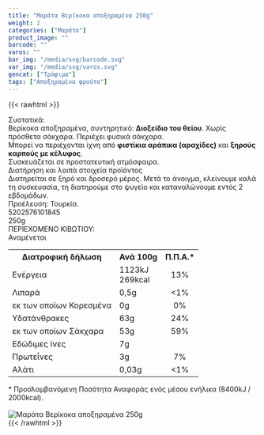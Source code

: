 ```yaml
---
title: "Μαράτα Βερίκοκα αποξηραμένα 250g"
weight: 2
categories: ["Μαράτα"]
product_image: ""
barcode: ""
varos: ""
bar_img: "/media/svg/barcode.svg"
var_img: "/media/svg/varos.svg"
gencat: ["Τρόφιμα"]
tags: ["Αποξηραμένα φρούτα"]
---
```

{{< rawhtml >}}

<div class="sload243"><div class="product"><div id="sistatika">Συστατικά:</div><div class="alltext">Βερίκοκα αποξηραμένα, συντηρητικό: <b>Διοξείδιο του θείου</b>. Χωρίς πρόσθετα σάκχαρα. Περιέχει φυσικά σάκχαρα.<br>Μπορεί να περιέχονται ίχνη από <b>φιστίκια αράπικα (αραχίδες)</b> και <b>ξηρούς καρπούς με κέλυφος</b>.<br>Συσκευάζεται σε προστατευτική ατμόσφαιρα.</div><div id="loipa">Διατήρηση και λοιπά στοιχεία προϊόντος</div><div class="alltext">Διατηρείται σε ξηρό και δροσερό μέρος. Μετά το άνοιγμα, κλείνουμε καλά τη συσκευασία, τη διατηρούμε στο ψυγείο και καταναλώνουμε εντός 2 εβδομάδων.<br>Προέλευση: Τουρκία.</div><div id="barcode"><div id="barimage1"></div><span id="bartext">5202576101845</span></div><div id="varos"><div id="varosimage1"></div><span id="varostext">250g</span></div><div id="kivotio">ΠΕΡΙΕΧΟΜΕΝΟ ΚΙΒΩΤΙΟΥ:<br>Αναμένεται</div><div class="tabout"><table id="diatable"><tbody><tr><th>Διατροφική δήλωση</th><th>Ανά 100g</th><th>Π.Π.Α.*</th></tr><tr><td class="texr2">Ενέργεια</td><td class="texr">1123kJ<br>269kcal</td><td class="texr" style="text-align:center">13%</td></tr><tr><td class="texr2">Λιπαρά</td><td class="texr">0,5g</td><td class="texr" style="text-align:center">&lt;1%</td></tr><tr><td class="gray">εκ των οποίων Κορεσµένα</td><td class="gray2">0g</td><td class="gray2" style="text-align:center">0%</td></tr><tr><td class="texr2">Yδατάνθρακες</td><td class="texr">63g</td><td class="texr" style="text-align:center">24%</td></tr><tr><td class="gray">εκ των οποίων Σάκχαρα</td><td class="gray2">53g</td><td class="gray2" style="text-align:center">59%</td></tr><tr><td class="texr2">Eδώδιμες ίνες</td><td class="texr">7g</td><td class="texr" style="text-align:center"></td></tr><tr><td class="texr2">Πρωτεΐνες</td><td class="texr">3g</td><td class="texr" style="text-align:center">7%</td></tr><tr><td class="texr2">Αλάτι</td><td class="texr">0,03g</td><td class="texr" style="text-align:center">&lt;1%</td></tr></tbody></table></div><div class="alltext">* Προσλαμβανόμενη Ποσότητα Αναφοράς ενός μέσου ενήλικα (8400kJ / 2000kcal).</div><br><div class="pimg"><img alt="Μαράτα Βερίκοκα αποξηραμένα 250g" title="Μαράτα Βερίκοκα αποξηραμένα 250g" src="/media/images/marata-berikoka-apokshramena-250g.jpg"></div></div></div>
{{< /rawhtml >}}


